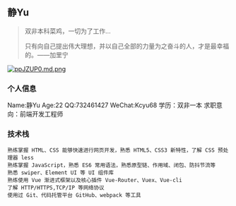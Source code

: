 ## 静Yu

> 双非本科菜鸡，一切为了工作...
>
> 只有向自己提出伟大理想，并以自己全部的力量为之奋斗的人，才是最幸福的。——加里宁

[![ppJZUP0.md.png](https://s1.ax1x.com/2023/03/18/ppJZUP0.md.png)](https://imgse.com/i/ppJZUP0)

<h3>个人信息</h3>
<Badge type="tip">Name:静Yu</Badge>
<Badge type="success">Age:22</Badge>
<Badge type="warning">QQ:732461427</Badge>
<Badge color="magenta">WeChat:Kcyu68</Badge>
<Badge type="danger">学历：双非一本</Badge> 
<Badge type="danger">求职意向：前端开发工程师</Badge>


<h3>技术栈</h3>

```
熟练掌握 HTML、CSS 能够快速进行网页开发，熟悉 HTML5、CSS3 新特性，了解 CSS 预处理器 less
熟练掌握 JavaScript，熟悉 ES6 常用语法，熟悉原型链、作用域、闭包、防抖节流等
熟悉 swiper、Element UI 等 UI 组件库
熟练使用 Vue 渐进式框架以及核心插件 Vue-Router、Vuex、Vue-cli
了解 HTTP/HTTPS,TCP/IP 等网络协议
使用过 Git、代码托管平台 GitHub、webpack 等工具
```

<script color="0,0,255" opacity="0.5" zIndex="-1" count="99" src="https://cdn.jsdelivr.net/npm/canvas-nest.js@1/dist/canvas-nest.js"></script>